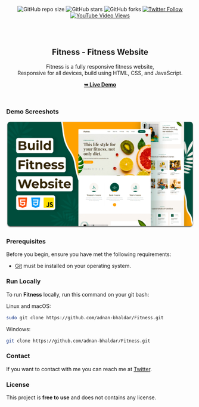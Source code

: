 <div align="center">
  
  ![GitHub repo size](https://img.shields.io/github/repo-size/adnan-bhaldar/Fitness)
  ![GitHub stars](https://img.shields.io/github/stars/adnan-bhaldar/Fitness?style=social)
  ![GitHub forks](https://img.shields.io/github/forks/adnan-bhaldar/Fitness?style=social)
[![Twitter Follow](https://img.shields.io/twitter/follow/Adnan__Bhaldar?style=social)](https://twitter.com/intent/follow?screen_name=Adnan__Bhaldar)
  [![YouTube Video Views](https://img.shields.io/youtube/views/QrS56MIl-CE?style=social)](https://youtu.be/QrS56MIl-CE)

  <br />
  <br />

  <h2 align="center">Fitness - Fitness Website</h2>

  Fitness is a fully responsive fitness website, <br />Responsive for all devices, build using HTML, CSS, and JavaScript.

  <a href="https://codewithsadee.github.io/Futras/"><strong>➥ Live Demo</strong></a>

</div>

<br />

### Demo Screeshots

![Fitness Desktop Demo](./readme-images/desktop.png "Desktop Demo")

### Prerequisites

Before you begin, ensure you have met the following requirements:

* [Git](https://git-scm.com/downloads "Download Git") must be installed on your operating system.

### Run Locally

To run **Fitness** locally, run this command on your git bash:

Linux and macOS:

```bash
sudo git clone https://github.com/adnan-bhaldar/Fitness.git
```

Windows:

```bash
git clone https://github.com/adnan-bhaldar/Fitness.git
```

### Contact

If you want to contact with me you can reach me at [Twitter](https://www.twitter.com/Adnan__Bhaldar).

### License

This project is **free to use** and does not contains any license.
